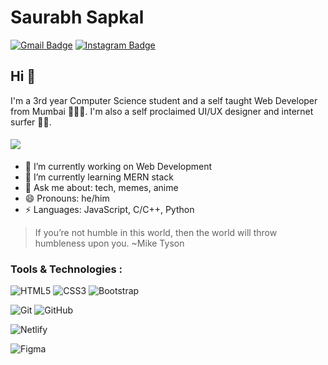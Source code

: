# Saurabh Sapkal
[![Gmail Badge](https://img.shields.io/badge/-saurabhsapkal16@gmail.com-c14438?style=flat-square&logo=Gmail&logoColor=white&link=mailto:saurabhsapkal16@gmail.com)](mailto:saurabhsapkal16@gmail.com) [![Instagram Badge](https://img.shields.io/badge/-@mr.unanonymous-D7008A?style=flat-square&labelColor=D7008A&logo=Instagram&logoColor=white&link=https://www.instagram.com/mr.unanonymous/)](https://www.instagram.com/mr.unanonymous/)

## Hi 👋

I'm a 3rd year Computer Science student and a self taught Web Developer from Mumbai 👨‍💻🌐. I'm also a self proclaimed UI/UX designer and internet surfer 
🏄‍♂️. 

####      ![](https://img.shields.io/badge/Web%20Developer-%3C%2F%3E-blueviolet)

- 🔭 I’m currently working on Web Development
- 🌱 I’m currently learning MERN stack
- 💬 Ask me about: tech, memes, anime
- 😄 Pronouns: he/him
-  ⚡ Languages: JavaScript, C/C++, Python


> If you’re not humble in this world, then the world will throw humbleness upon you. ~Mike Tyson

### Tools & Technologies :

![HTML5](https://img.shields.io/badge/html5-%23E34F26.svg?style=for-the-badge&logo=html5&logoColor=white)
![CSS3](https://img.shields.io/badge/css3-%231572B6.svg?style=for-the-badge&logo=css3&logoColor=white)
![Bootstrap](https://img.shields.io/badge/bootstrap-%23563D7C.svg?style=for-the-badge&logo=bootstrap&logoColor=white)

![Git](https://img.shields.io/badge/git-%23F05033.svg?style=for-the-badge&logo=git&logoColor=white)
![GitHub](https://img.shields.io/badge/github-%23121011.svg?style=for-the-badge&logo=github&logoColor=white)

![Netlify](https://img.shields.io/badge/netlify-%23000000.svg?style=for-the-badge&logo=netlify&logoColor=#00C7B7)

![Figma](https://img.shields.io/badge/figma-%23F24E1E.svg?style=for-the-badge&logo=figma&logoColor=white)
